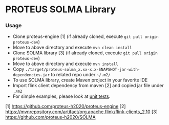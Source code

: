 # PROTEUS SOLMA Library

### Usage
- Clone proteus-engine [1] (if already cloned, execute ``` git pull origin proteus-dev ```)
- Move to above directory and execute ``` mvn clean install ```
- Clone SOLMA library [3] (if already cloned, execute ``` git pull origin proteus-dev ```)
- Move to above directory and execute ``` mvn install ```
- Copy ``` ./target/proteus-solma_x.xx-x.x-SNAPSHOT-jar-with-dependencies.jar ``` to related repo under ``` ~/.m2/ ```
- To use SOLMA library, create Maven project in your favorite IDE
- Import flink client dependency from maven [2] and copied jar file under ``` ./m2 ```
- For simple examples, please look at [unit tests](src/test/scala/eu/proteus/solma).



[1] https://github.com/proteus-h2020/proteus-engine
[2] https://mvnrepository.com/artifact/org.apache.flink/flink-clients_2.10
[3] https://github.com/proteus-h2020/SOLMA
